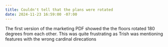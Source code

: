 ```yaml
---
title: Couldn't tell that the plans were rotated
date: 2024-11-23 16:59:00 -07:00
---
```


The first version of the marketing PDF showed the the floors rotated 180 degrees from each other.  This was quite frustrating as Trish was mentioning features with the wrong cardinal direcations